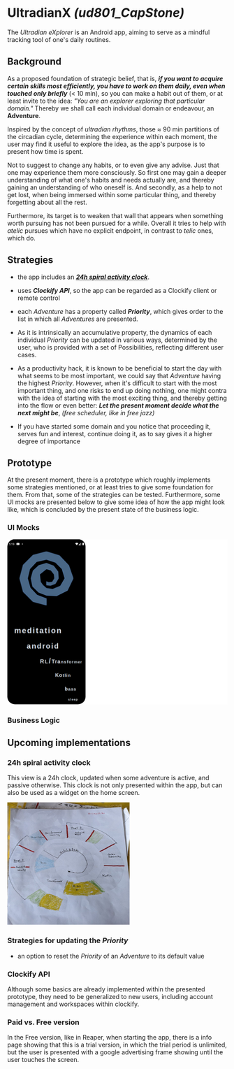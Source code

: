 # UltradianX  _(ud801_CapStone)_

The _Ultradian eXplorer_ is an Android app, 
    aiming to serve as a mindful tracking tool of one's daily routines.


## Background

As a proposed foundation of strategic belief, 
    that is, ___if you want to acquire certain skills most efficiently, 
    you have to work on them daily,
    even when touched only briefly___  (< 10 min), 
    so you can make a habit out of them, or at least invite to the idea:
    _"You are an explorer exploring that particular domain."_
Thereby we shall call each individual domain or endeavour, 
    an __Adventure__.

Inspired by the concept of _ultradian rhythms_, 
    those &#8776; 90 min partitions of the circadian cycle,
    determining the experience within each moment, 
    the user may find it useful to explore the idea, 
    as the app's purpose is to present how time is spent. 

Not to suggest to change any habits, or to even give any advise. 
Just that one may experience them more consciously.
So first one may gain a deeper understanding of what one's habits and needs actually are, 
    and thereby gaining an understanding of who oneself is.
And secondly, as a help to not get lost, 
    when being immersed within some particular thing, and thereby forgetting about all the rest. 

Furthermore, its target is to weaken that wall that appears 
    when something worth pursuing has not been pursued for a while.
Overall it tries to help with _atelic_ pursues which have no explicit endpoint,
in contrast to _telic_ ones, which do.


## Strategies 

+ the app includes an [___24h spiral activity clock___](#24h-spiral-activity-clock).

  

+ uses ___Clockify API___, so the app can be regarded as a Clockify client or remote control
   

+ each _Adventure_ has a property called ___Priority___, 
  which gives order to the list in which all _Adventures_ are presented.


+ As it is intrinsically an accumulative property, the dynamics of each individual _Priority_ can be 
  updated in various ways, determined by the user, who is provided with a set of Possibilities,
  reflecting different user cases.


+ As a productivity hack, it is known to be beneficial 
  to start the day with what seems to be most important, we could say that _Adventure_ having the 
  highest _Priority_.
  However, when it's difficult to start with the most important thing, 
  and one risks to end up doing nothing, one might contra with the idea of starting with the
  most exciting thing, and thereby getting into the flow or even better: 
  ___Let the present moment decide what the next might be___,
  _(free scheduler, like in free jazz)_



+ If you have started some domain and you notice that proceeding it,
  serves fun and interest, continue doing it, as to say gives it a higher degree of importance


<!-- TODO: ???? 
+ so have th advantages of a daily routine, continuously working something, 
  without the drawbacks, that only a limited amount can be handled daily
 -->



## Prototype

At the present moment, there is a prototype which roughly implements some strategies mentioned,
or at least tries to give some foundation for them. 
From that, some of the strategies can be tested. 
Furthermore, some UI mocks are presented below to give some idea of how the app might look like,
which is concluded by the present state of the business logic.

### UI Mocks

<img src="/proposal/ui_mocks_main.png">


### Business Logic



## Upcoming implementations



### 24h spiral activity clock

This view is a 24h clock,
updated when some adventure is active, and passive otherwise.
This clock is not only presented within the app,
but can also be used as a widget on the home screen.


<img src="/proposal/photo1677797580.jpeg" width="280" height="280">


### Strategies for updating the _Priority_ 

+ an option to reset the _Priority_ of an _Adventure_ to its default value


### Clockify API

Although some basics are already implemented within the presented prototype, they need to be 
generalized to new users, including account management and workspaces within clockify.


### Paid vs. Free version

In the Free version, like in Reaper, 
when starting the app, 
there is a info page showing that this is a trial version, 
in which the trial period is unlimited, 
but the user is presented with a google advertising frame 
showing until the user touches the screen.

 

